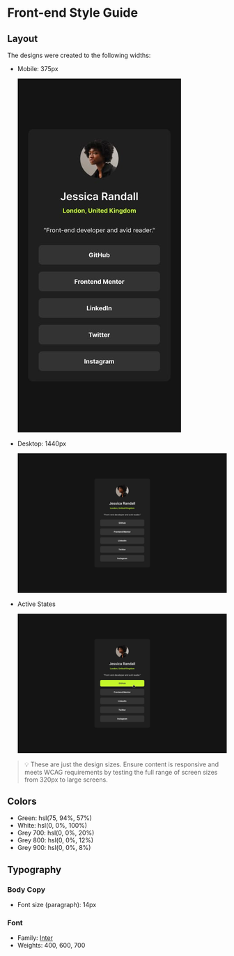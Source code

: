 # Front-end Style Guide

## Layout

The designs were created to the following widths:

- Mobile: 375px

  ![Mobile Design](./img/mobile-design.jpg)

- Desktop: 1440px

  ![Desktop Design](./img/destkop-design.jpg)

- Active States

  ![Active States](./img/active-states.jpg)

> 💡 These are just the design sizes. Ensure content is responsive and meets WCAG requirements by testing the full range of screen sizes from 320px to large screens.

## Colors

- Green: hsl(75, 94%, 57%)
- White: hsl(0, 0%, 100%)
- Grey 700: hsl(0, 0%, 20%)
- Grey 800: hsl(0, 0%, 12%)
- Grey 900: hsl(0, 0%, 8%)

## Typography

### Body Copy

- Font size (paragraph): 14px

### Font

- Family: [Inter](https://fonts.google.com/specimen/Inter)
- Weights: 400, 600, 700
